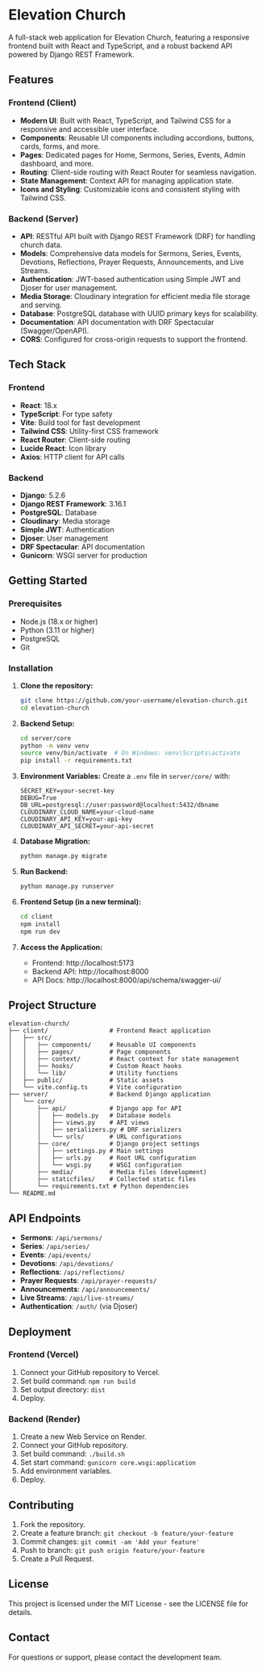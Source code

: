 # Elevation Church

A full-stack web application for Elevation Church, featuring a responsive frontend built with React and TypeScript, and a robust backend API powered by Django REST Framework.

## Features

### Frontend (Client)
- **Modern UI**: Built with React, TypeScript, and Tailwind CSS for a responsive and accessible user interface.
- **Components**: Reusable UI components including accordions, buttons, cards, forms, and more.
- **Pages**: Dedicated pages for Home, Sermons, Series, Events, Admin dashboard, and more.
- **Routing**: Client-side routing with React Router for seamless navigation.
- **State Management**: Context API for managing application state.
- **Icons and Styling**: Customizable icons and consistent styling with Tailwind CSS.

### Backend (Server)
- **API**: RESTful API built with Django REST Framework (DRF) for handling church data.
- **Models**: Comprehensive data models for Sermons, Series, Events, Devotions, Reflections, Prayer Requests, Announcements, and Live Streams.
- **Authentication**: JWT-based authentication using Simple JWT and Djoser for user management.
- **Media Storage**: Cloudinary integration for efficient media file storage and serving.
- **Database**: PostgreSQL database with UUID primary keys for scalability.
- **Documentation**: API documentation with DRF Spectacular (Swagger/OpenAPI).
- **CORS**: Configured for cross-origin requests to support the frontend.

## Tech Stack

### Frontend
- **React**: 18.x
- **TypeScript**: For type safety
- **Vite**: Build tool for fast development
- **Tailwind CSS**: Utility-first CSS framework
- **React Router**: Client-side routing
- **Lucide React**: Icon library
- **Axios**: HTTP client for API calls

### Backend
- **Django**: 5.2.6
- **Django REST Framework**: 3.16.1
- **PostgreSQL**: Database
- **Cloudinary**: Media storage
- **Simple JWT**: Authentication
- **Djoser**: User management
- **DRF Spectacular**: API documentation
- **Gunicorn**: WSGI server for production

## Getting Started

### Prerequisites
- Node.js (18.x or higher)
- Python (3.11 or higher)
- PostgreSQL
- Git

### Installation

1. **Clone the repository:**
   ```bash
   git clone https://github.com/your-username/elevation-church.git
   cd elevation-church
   ```

2. **Backend Setup:**
   ```bash
   cd server/core
   python -m venv venv
   source venv/bin/activate  # On Windows: venv\Scripts\activate
   pip install -r requirements.txt
   ```

3. **Environment Variables:**
   Create a `.env` file in `server/core/` with:
   ```
   SECRET_KEY=your-secret-key
   DEBUG=True
   DB_URL=postgresql://user:password@localhost:5432/dbname
   CLOUDINARY_CLOUD_NAME=your-cloud-name
   CLOUDINARY_API_KEY=your-api-key
   CLOUDINARY_API_SECRET=your-api-secret
   ```

4. **Database Migration:**
   ```bash
   python manage.py migrate
   ```

5. **Run Backend:**
   ```bash
   python manage.py runserver
   ```

6. **Frontend Setup (in a new terminal):**
   ```bash
   cd client
   npm install
   npm run dev
   ```

7. **Access the Application:**
   - Frontend: http://localhost:5173
   - Backend API: http://localhost:8000
   - API Docs: http://localhost:8000/api/schema/swagger-ui/

## Project Structure

```
elevation-church/
├── client/                 # Frontend React application
│   ├── src/
│   │   ├── components/     # Reusable UI components
│   │   ├── pages/          # Page components
│   │   ├── context/        # React context for state management
│   │   ├── hooks/          # Custom React hooks
│   │   └── lib/            # Utility functions
│   ├── public/             # Static assets
│   └── vite.config.ts      # Vite configuration
├── server/                 # Backend Django application
│   └── core/
│       ├── api/            # Django app for API
│       │   ├── models.py   # Database models
│       │   ├── views.py    # API views
│       │   ├── serializers.py # DRF serializers
│       │   └── urls/       # URL configurations
│       ├── core/           # Django project settings
│       │   ├── settings.py # Main settings
│       │   ├── urls.py     # Root URL configuration
│       │   └── wsgi.py     # WSGI configuration
│       ├── media/          # Media files (development)
│       ├── staticfiles/    # Collected static files
│       └── requirements.txt # Python dependencies
└── README.md
```

## API Endpoints

- **Sermons**: `/api/sermons/`
- **Series**: `/api/series/`
- **Events**: `/api/events/`
- **Devotions**: `/api/devotions/`
- **Reflections**: `/api/reflections/`
- **Prayer Requests**: `/api/prayer-requests/`
- **Announcements**: `/api/announcements/`
- **Live Streams**: `/api/live-streams/`
- **Authentication**: `/auth/` (via Djoser)

## Deployment

### Frontend (Vercel)
1. Connect your GitHub repository to Vercel.
2. Set build command: `npm run build`
3. Set output directory: `dist`
4. Deploy.

### Backend (Render)
1. Create a new Web Service on Render.
2. Connect your GitHub repository.
3. Set build command: `./build.sh`
4. Set start command: `gunicorn core.wsgi:application`
5. Add environment variables.
6. Deploy.

## Contributing

1. Fork the repository.
2. Create a feature branch: `git checkout -b feature/your-feature`
3. Commit changes: `git commit -am 'Add your feature'`
4. Push to branch: `git push origin feature/your-feature`
5. Create a Pull Request.

## License

This project is licensed under the MIT License - see the LICENSE file for details.

## Contact

For questions or support, please contact the development team.
